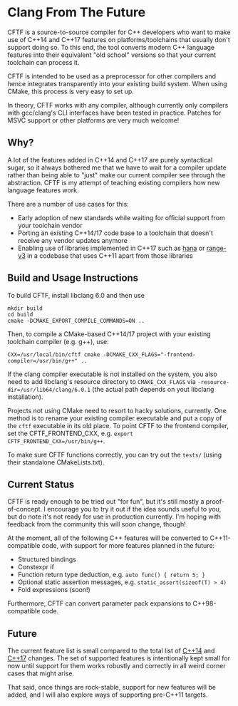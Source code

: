 # Clang From The Future

CFTF is a source-to-source compiler for C++ developers who want to make use of C++14 and C++17 features on platforms/toolchains that usually don't support doing so. To this end, the tool converts modern C++ language features into their equivalent "old school" versions so that your current toolchain can process it.

CFTF is intended to be used as a preprocessor for other compilers and hence integrates transparently into your existing build system. When using CMake, this process is very easy to set up.

In theory, CFTF works with any compiler, although currently only compilers with gcc/clang's CLI interfaces have been tested in practice. Patches for MSVC support or other platforms are very much welcome!

## Why?

A lot of the features added in C++14 and C++17 are purely syntactical sugar, so it always bothered me that we have to wait for a compiler update rather than being able to "just" make our current compiler see through the abstraction. CFTF is my attempt of teaching existing compilers how new language features work.

There are a number of use cases for this:

* Early adoption of new standards while waiting for official support from your toolchain vendor
* Porting an existing C++14/17 code base to a toolchain that doesn't receive any vendor updates anymore
* Enabling use of libraries implemented in C++17 such as [hana](https://github.com/boostorg/hana) or [range-v3](https://github.com/ericniebler/range-v3) in a codebase that uses C++11 apart from those libraries

## Build and Usage Instructions

To build CFTF, install libclang 6.0 and then use

    mkdir build
    cd build
    cmake -DCMAKE_EXPORT_COMPILE_COMMANDS=ON ..

Then, to compile a CMake-based C++14/17 project with your existing toolchain compiler (e.g. g++), use:

    CXX=/usr/local/bin/cftf cmake -DCMAKE_CXX_FLAGS="-frontend-compiler=/usr/bin/g++" ..

If the clang compiler executable is not installed on the system, you also need to add libclang's resource directory to `CMAKE_CXX_FLAGS` via `-resource-dir=/usr/lib64/clang/6.0.1` (the actual path depends on yout libclang installation).

Projects not using CMake need to resort to hacky solutions, currently. One method is to rename your existing compiler executable and put a copy of the `cftf` executable in its old place. To point CFTF to the frontend compiler, set the CFTF_FRONTEND_CXX, e.g. `export CFTF_FRONTEND_CXX=/usr/bin/g++`.

To make sure CFTF functions correctly, you can try out the `tests/` (using their standalone CMakeLists.txt).

## Current Status

CFTF is ready enough to be tried out "for fun", but it's still mostly a proof-of-concept. I encourage you to try it out if the idea sounds useful to you, but do note it's not ready for use in production currently. I'm hoping with feedback from the community this will soon change, though!

At the moment, all of the following C++ features will be converted to C++11-compatible code, with support for more features planned in the future:
* Structured bindings
* Constexpr if
* Function return type deduction, e.g. `auto func() { return 5; }`
* Optional static assertion messages, e.g. `static_assert(sizeof(T) > 4)`
* Fold expressions (soon!)

Furthermore, CFTF can convert parameter pack expansions to C++98-compatible code.

## Future

The current feature list is small compared to the total list of [C++14](https://en.wikipedia.org/wiki/C%2B%2B14) and [C++17](https://en.wikipedia.org/wiki/C%2B%2B17) changes. The set of supported features is intentionally kept small for now until support for them works robustly and correctly in all weird corner cases that might arise.

That said, once things are rock-stable, support for new features will be added, and I will also explore ways of supporting pre-C++11 targets.
